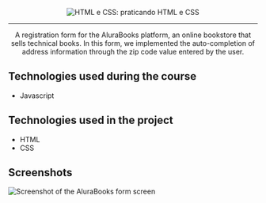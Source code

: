 <p align="center"> <img src="https://imgur.com/KXUnUsg.png" alt="HTML e CSS: praticando HTML e CSS"> </p>

<hr>
<p align="center">A registration form for the AluraBooks platform, an online bookstore that sells technical books. In this form, we implemented the auto-completion of address information through the zip code value entered by the user.</p>

## Technologies used during the course
* Javascript

## Technologies used in the project
* HTML
* CSS

## Screenshots
![Screenshot of the AluraBooks form screen](https://imgur.com/bupnUfx.png)
